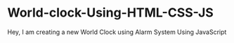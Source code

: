 # World-clock-Using-HTML-CSS-JS
Hey, I am creating a new World Clock using Alarm System Using JavaScript

